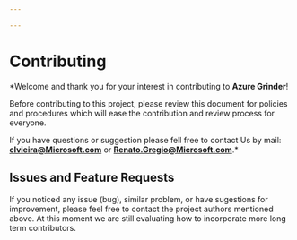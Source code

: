 ```yaml
---

---
```


# Contributing

*Welcome and thank you for your interest
in contributing to **Azure Grinder**! 

Before contributing to this project, please review this document for policies and procedures which
will ease the contribution and review process for everyone. 

If you have questions or suggestion please fell free to contact Us by mail:  **clvieira@Microsoft.com** or **Renato.Gregio@Microsoft.com**.*

## Issues and Feature Requests

If you noticed any issue (bug), similar problem, or have sugestions for improvement, please feel free to contact the project authors mentioned above. At this moment we are still evaluating how to incorporate more long term contributors.